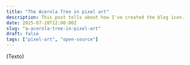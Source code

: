 ```yaml
---
title: "The Acerola Tree in pixel art"
description: This post tells about how I've created the blog icon.
date: 2025-07-28T12:00:00Z
slug: "a-acerola-tree-in-pixel-art"
draft: false
tags: ["pixel-art", "open-source"]
---
```


(Texto)
